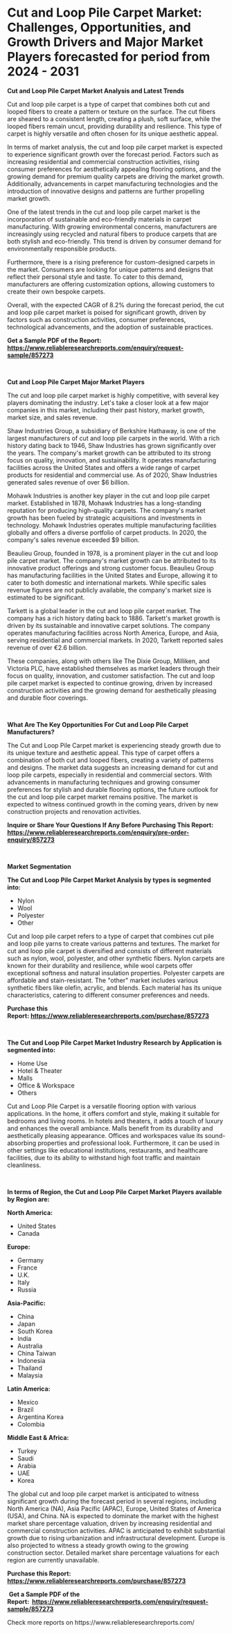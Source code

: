 <p><h1>Cut and Loop Pile Carpet Market: Challenges, Opportunities, and Growth Drivers and Major Market Players forecasted for period from 2024 - 2031</h1></p><p><strong>Cut and Loop Pile Carpet Market Analysis and Latest Trends</strong></p>
<p><p>Cut and loop pile carpet is a type of carpet that combines both cut and looped fibers to create a pattern or texture on the surface. The cut fibers are sheared to a consistent length, creating a plush, soft surface, while the looped fibers remain uncut, providing durability and resilience. This type of carpet is highly versatile and often chosen for its unique aesthetic appeal.</p><p>In terms of market analysis, the cut and loop pile carpet market is expected to experience significant growth over the forecast period. Factors such as increasing residential and commercial construction activities, rising consumer preferences for aesthetically appealing flooring options, and the growing demand for premium quality carpets are driving the market growth. Additionally, advancements in carpet manufacturing technologies and the introduction of innovative designs and patterns are further propelling market growth.</p><p>One of the latest trends in the cut and loop pile carpet market is the incorporation of sustainable and eco-friendly materials in carpet manufacturing. With growing environmental concerns, manufacturers are increasingly using recycled and natural fibers to produce carpets that are both stylish and eco-friendly. This trend is driven by consumer demand for environmentally responsible products.</p><p>Furthermore, there is a rising preference for custom-designed carpets in the market. Consumers are looking for unique patterns and designs that reflect their personal style and taste. To cater to this demand, manufacturers are offering customization options, allowing customers to create their own bespoke carpets.</p><p>Overall, with the expected CAGR of 8.2% during the forecast period, the cut and loop pile carpet market is poised for significant growth, driven by factors such as construction activities, consumer preferences, technological advancements, and the adoption of sustainable practices.</p></p>
<p><strong>Get a Sample PDF of the Report:&nbsp; <a href="https://www.reliableresearchreports.com/enquiry/request-sample/857273">https://www.reliableresearchreports.com/enquiry/request-sample/857273</a></strong></p>
<p>&nbsp;</p>
<p><strong>Cut and Loop Pile Carpet Major Market Players</strong></p>
<p><p>The cut and loop pile carpet market is highly competitive, with several key players dominating the industry. Let's take a closer look at a few major companies in this market, including their past history, market growth, market size, and sales revenue.</p><p>Shaw Industries Group, a subsidiary of Berkshire Hathaway, is one of the largest manufacturers of cut and loop pile carpets in the world. With a rich history dating back to 1946, Shaw Industries has grown significantly over the years. The company's market growth can be attributed to its strong focus on quality, innovation, and sustainability. It operates manufacturing facilities across the United States and offers a wide range of carpet products for residential and commercial use. As of 2020, Shaw Industries generated sales revenue of over $6 billion.</p><p>Mohawk Industries is another key player in the cut and loop pile carpet market. Established in 1878, Mohawk Industries has a long-standing reputation for producing high-quality carpets. The company's market growth has been fueled by strategic acquisitions and investments in technology. Mohawk Industries operates multiple manufacturing facilities globally and offers a diverse portfolio of carpet products. In 2020, the company's sales revenue exceeded $9 billion.</p><p>Beaulieu Group, founded in 1978, is a prominent player in the cut and loop pile carpet market. The company's market growth can be attributed to its innovative product offerings and strong customer focus. Beaulieu Group has manufacturing facilities in the United States and Europe, allowing it to cater to both domestic and international markets. While specific sales revenue figures are not publicly available, the company's market size is estimated to be significant.</p><p>Tarkett is a global leader in the cut and loop pile carpet market. The company has a rich history dating back to 1886. Tarkett's market growth is driven by its sustainable and innovative carpet solutions. The company operates manufacturing facilities across North America, Europe, and Asia, serving residential and commercial markets. In 2020, Tarkett reported sales revenue of over €2.6 billion.</p><p>These companies, along with others like The Dixie Group, Milliken, and Victoria PLC, have established themselves as market leaders through their focus on quality, innovation, and customer satisfaction. The cut and loop pile carpet market is expected to continue growing, driven by increased construction activities and the growing demand for aesthetically pleasing and durable floor coverings.</p></p>
<p>&nbsp;</p>
<p><strong>What Are The Key Opportunities For Cut and Loop Pile Carpet Manufacturers?</strong></p>
<p><p>The Cut and Loop Pile Carpet market is experiencing steady growth due to its unique texture and aesthetic appeal. This type of carpet offers a combination of both cut and looped fibers, creating a variety of patterns and designs. The market data suggests an increasing demand for cut and loop pile carpets, especially in residential and commercial sectors. With advancements in manufacturing techniques and growing consumer preferences for stylish and durable flooring options, the future outlook for the cut and loop pile carpet market remains positive. The market is expected to witness continued growth in the coming years, driven by new construction projects and renovation activities.</p></p>
<p><strong>Inquire or Share Your Questions If Any Before Purchasing This Report: <a href="https://www.reliableresearchreports.com/enquiry/pre-order-enquiry/857273">https://www.reliableresearchreports.com/enquiry/pre-order-enquiry/857273</a></strong></p>
<p>&nbsp;</p>
<p><strong>Market Segmentation</strong></p>
<p><strong>The Cut and Loop Pile Carpet Market Analysis by types is segmented into:</strong></p>
<p><ul><li>Nylon</li><li>Wool</li><li>Polyester</li><li>Other</li></ul></p>
<p><p>Cut and loop pile carpet refers to a type of carpet that combines cut pile and loop pile yarns to create various patterns and textures. The market for cut and loop pile carpet is diversified and consists of different materials such as nylon, wool, polyester, and other synthetic fibers. Nylon carpets are known for their durability and resilience, while wool carpets offer exceptional softness and natural insulation properties. Polyester carpets are affordable and stain-resistant. The "other" market includes various synthetic fibers like olefin, acrylic, and blends. Each material has its unique characteristics, catering to different consumer preferences and needs.</p></p>
<p><strong>Purchase this Report:&nbsp;<a href="https://www.reliableresearchreports.com/purchase/857273">https://www.reliableresearchreports.com/purchase/857273</a></strong></p>
<p>&nbsp;</p>
<p><strong>The Cut and Loop Pile Carpet Market Industry Research by Application is segmented into:</strong></p>
<p><ul><li>Home Use</li><li>Hotel & Theater</li><li>Malls</li><li>Office & Workspace</li><li>Others</li></ul></p>
<p><p>Cut and Loop Pile Carpet is a versatile flooring option with various applications. In the home, it offers comfort and style, making it suitable for bedrooms and living rooms. In hotels and theaters, it adds a touch of luxury and enhances the overall ambiance. Malls benefit from its durability and aesthetically pleasing appearance. Offices and workspaces value its sound-absorbing properties and professional look. Furthermore, it can be used in other settings like educational institutions, restaurants, and healthcare facilities, due to its ability to withstand high foot traffic and maintain cleanliness.</p></p>
<p>&nbsp;</p>
<p><strong>In terms of Region, the Cut and Loop Pile Carpet Market Players available by Region are:</strong></p>
<p>
    <p> <strong> North America: </strong>
        <ul>
            <li>United States</li>
            <li>Canada</li>
        </ul>
        </p> 
    <p> <strong> Europe: </strong>
        <ul>
            <li>Germany</li>
            <li>France</li>
            <li>U.K.</li>
            <li>Italy</li>
            <li>Russia</li>
        </ul>
        </p> 
    <p> <strong> Asia-Pacific: </strong>
        <ul>
            <li>China</li>
            <li>Japan</li>
            <li>South Korea</li>
            <li>India</li>
            <li>Australia</li>
            <li>China Taiwan</li>
            <li>Indonesia</li>
            <li>Thailand</li>
            <li>Malaysia</li>
        </ul>
        </p> 
    <p> <strong> Latin America: </strong>
        <ul>
            <li>Mexico</li>
            <li>Brazil</li>
            <li>Argentina Korea</li>
            <li>Colombia</li>
        </ul>
        </p> 
    <p> <strong> Middle East & Africa: </strong>
        <ul>
            <li>Turkey</li>
            <li>Saudi</li>
            <li>Arabia</li>
            <li>UAE</li>
            <li>Korea</li>
        </ul>
    </p>
    </p>
<p><p>The global cut and loop pile carpet market is anticipated to witness significant growth during the forecast period in several regions, including North America (NA), Asia Pacific (APAC), Europe, United States of America (USA), and China. NA is expected to dominate the market with the highest market share percentage valuation, driven by increasing residential and commercial construction activities. APAC is anticipated to exhibit substantial growth due to rising urbanization and infrastructural development. Europe is also projected to witness a steady growth owing to the growing construction sector. Detailed market share percentage valuations for each region are currently unavailable.</p></p>
<p><strong>Purchase this Report: <a href="https://www.reliableresearchreports.com/purchase/857273">https://www.reliableresearchreports.com/purchase/857273</a></strong></p>
<p>&nbsp;<strong>Get a Sample PDF of the Report:&nbsp;&nbsp;<a href="https://www.reliableresearchreports.com/enquiry/request-sample/857273">https://www.reliableresearchreports.com/enquiry/request-sample/857273</a></strong></p>
<p><strong></strong></p>
<p>Check more reports on https://www.reliableresearchreports.com/</p>